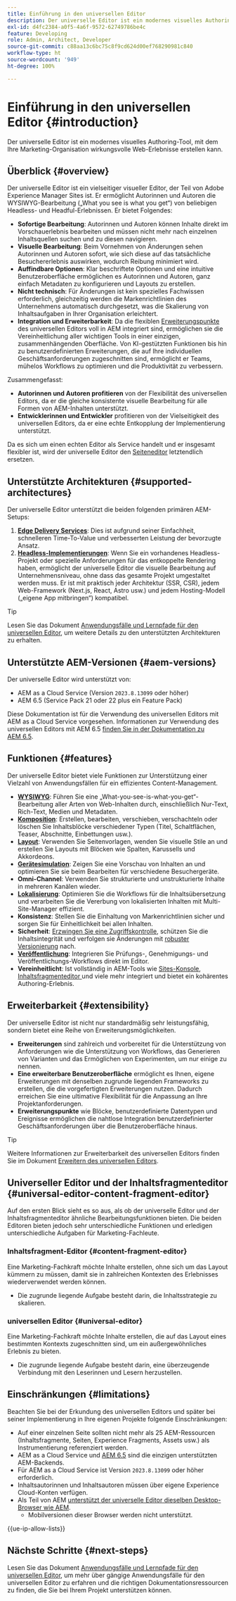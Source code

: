 ```yaml
---
title: Einführung in den universellen Editor
description: Der universelle Editor ist ein modernes visuelles Authoring-Tool, mit dem Ihre Marketing-Organisation wirkungsvolle Web-Erlebnisse erstellen kann.
exl-id: d4fc2384-a0f5-4a6f-9572-62749786be4c
feature: Developing
role: Admin, Architect, Developer
source-git-commit: c88aa13c6bc75c8f9cd624d00ef768290981c840
workflow-type: ht
source-wordcount: '949'
ht-degree: 100%

---
```



# Einführung in den universellen Editor {#introduction}

Der universelle Editor ist ein modernes visuelles Authoring-Tool, mit dem Ihre Marketing-Organisation wirkungsvolle Web-Erlebnisse erstellen kann.

## Überblick {#overview}

Der universelle Editor ist ein vielseitiger visueller Editor, der Teil von Adobe Experience Manager Sites ist. Er ermöglicht Autorinnen und Autoren die WYSIWYG-Bearbeitung („What you see is what you get“) von beliebigen Headless- und Headful-Erlebnissen. Er bietet Folgendes:

* **Sofortige Bearbeitung**: Autorinnen und Autoren können Inhalte direkt im Vorschauerlebnis bearbeiten und müssen nicht mehr nach einzelnen Inhaltsquellen suchen und zu diesen navigieren.
* **Visuelle Bearbeitung**: Beim Vornehmen von Änderungen sehen Autorinnen und Autoren sofort, wie sich diese auf das tatsächliche Besuchererlebnis auswirken, wodurch Reibung minimiert wird.
* **Auffindbare Optionen**: Klar beschriftete Optionen und eine intuitive Benutzeroberfläche ermöglichen es Autorinnen und Autoren, ganz einfach Metadaten zu konfigurieren und Layouts zu erstellen.
* **Nicht technisch**: Für Änderungen ist kein spezielles Fachwissen erforderlich, gleichzeitig werden die Markenrichtlinien des Unternehmens automatisch durchgesetzt, was die Skalierung von Inhaltsaufgaben in Ihrer Organisation erleichtert.
* **Integration und Erweiterbarkeit**: Da die flexiblen [Erweiterungspunkte](#extensibility) des universellen Editors voll in AEM integriert sind, ermöglichen sie die Vereinheitlichung aller wichtigen Tools in einer einzigen, zusammenhängenden Oberfläche. Von KI-gestützten Funktionen bis hin zu benutzerdefinierten Erweiterungen, die auf Ihre individuellen Geschäftsanforderungen zugeschnitten sind, ermöglicht er Teams, mühelos Workflows zu optimieren und die Produktivität zu verbessern.

Zusammengefasst:

* **Autorinnen und Autoren profitieren** von der Flexibilität des universellen Editors, da er die gleiche konsistente visuelle Bearbeitung für alle Formen von AEM-Inhalten unterstützt.
* **Entwicklerinnen und Entwickler** profitieren von der Vielseitigkeit des universellen Editors, da er eine echte Entkopplung der Implementierung unterstützt.

Da es sich um einen echten Editor als Service handelt und er insgesamt flexibler ist, wird der universelle Editor den [Seiteneditor](/help/sites-cloud/authoring/page-editor/introduction.md) letztendlich ersetzen.

## Unterstützte Architekturen {#supported-architectures}

Der universelle Editor unterstützt die beiden folgenden primären AEM-Setups:

1. **[Edge Delivery Services](/help/edge/overview.md)**: Dies ist aufgrund seiner Einfachheit, schnelleren Time-To-Value und verbesserten Leistung der bevorzugte Ansatz.
1. **[Headless-Implementierungen](/help/headless/introduction.md)**: Wenn Sie ein vorhandenes Headless-Projekt oder spezielle Anforderungen für das entkoppelte Rendering haben, ermöglicht der universelle Editor die visuelle Bearbeitung auf Unternehmensniveau, ohne dass das gesamte Projekt umgestaltet werden muss. Er ist mit praktisch jeder Architektur (SSR, CSR), jedem Web-Framework (Next.js, React, Astro usw.) und jedem Hosting-Modell („eigene App mitbringen“) kompatibel.

>[!TIP]
>
>Lesen Sie das Dokument [Anwendungsfälle und Lernpfade für den universellen Editor](/help/implementing/universal-editor/use-cases.md), um weitere Details zu den unterstützten Architekturen zu erhalten.

## Unterstützte AEM-Versionen {#aem-versions}

Der universelle Editor wird unterstützt von:

* AEM as a Cloud Service (Version `2023.8.13099` oder höher)
* AEM 6.5 (Service Pack 21 oder 22 plus ein Feature Pack)

Diese Dokumentation ist für die Verwendung des universellen Editors mit AEM as a Cloud Service vorgesehen. Informationen zur Verwendung des universellen Editors mit AEM 6.5 [finden Sie in der Dokumentation zu AEM 6.5](https://experienceleague.adobe.com/de/docs/experience-manager-65/content/implementing/developing/headless/universal-editor/introduction).

## Funktionen {#features}

Der universelle Editor bietet viele Funktionen zur Unterstützung einer Vielzahl von Anwendungsfällen für ein effizientes Content-Management.

* **[WYSIWYG](/help/sites-cloud/authoring/universal-editor/authoring.md)**: Führen Sie eine „What-you-see-is-what-you-get“-Bearbeitung aller Arten von Web-Inhalten durch, einschließlich Nur-Text, Rich-Text, Medien und Metadaten.
* **[Komposition](/help/sites-cloud/authoring/universal-editor/authoring.md#editing-content)**: Erstellen, bearbeiten, verschieben, verschachteln oder löschen Sie Inhaltsblöcke verschiedener Typen (Titel, Schaltflächen, Teaser, Abschnitte, Einbettungen usw.).
* **[Layout](/help/sites-cloud/authoring/universal-editor/templates.md)**: Verwenden Sie Seitenvorlagen, wenden Sie visuelle Stile an und erstellen Sie Layouts mit Blöcken wie Spalten, Karussells und Akkordeons.
* **[Gerätesimulation](/help/sites-cloud/authoring/universal-editor/navigation.md#emulator)**: Zeigen Sie eine Vorschau von Inhalten an und optimieren Sie sie beim Bearbeiten für verschiedene Besuchergeräte.
* **Omni-Channel**: Verwenden Sie strukturierte und unstrukturierte Inhalte in mehreren Kanälen wieder.
* **[Lokalisierung](/help/sites-cloud/authoring/universal-editor/inheritance.md)**: Optimieren Sie die Workflows für die Inhaltsübersetzung und verarbeiten Sie die Vererbung von lokalisierten Inhalten mit Multi-Site-Manager effizient.
* **Konsistenz**: Stellen Sie die Einhaltung von Markenrichtlinien sicher und sorgen Sie für Einheitlichkeit bei allen Inhalten.
* **Sicherheit**: [Erzwingen Sie eine Zugriffskontrolle](/help/implementing/universal-editor/authentication.md), schützen Sie die Inhaltsintegrität und verfolgen sie Änderungen mit [robuster Versionierung](/help/sites-cloud/authoring/sites-console/page-versions.md) nach.
* **[Veröffentlichung](/help/sites-cloud/authoring/universal-editor/publishing.md)**: Integrieren Sie Prüfungs-, Genehmigungs- und Veröffentlichungs-Workflows direkt im Editor.
* **Vereinheitlicht**: Ist vollständig in AEM-Tools wie [Sites-Konsole](/help/sites-cloud/authoring/sites-console/introduction.md), [Inhaltsfragmenteditor ](/help/sites-cloud/administering/content-fragments/overview.md) und viele mehr integriert und bietet ein kohärentes Authoring-Erlebnis.

## Erweiterbarkeit {#extensibility}

Der universelle Editor ist nicht nur standardmäßig sehr leistungsfähig, sondern bietet eine Reihe von Erweiterungsmöglichkeiten.

* **Erweiterungen** sind zahlreich und vorbereitet für die Unterstützung von Anforderungen wie die Unterstützung von Workflows, das Generieren von Varianten und das Ermöglichen von Experimenten, um nur einige zu nennen.
* **Eine erweiterbare Benutzeroberfläche** ermöglicht es Ihnen, eigene Erweiterungen mit denselben zugrunde liegenden Frameworks zu erstellen, die die vorgefertigten Erweiterungen nutzen. Dadurch erreichen Sie eine ultimative Flexibilität für die Anpassung an Ihre Projektanforderungen.
* **Erweiterungspunkte** wie Blöcke, benutzerdefinierte Datentypen und Ereignisse ermöglichen die nahtlose Integration benutzerdefinierter Geschäftsanforderungen über die Benutzeroberfläche hinaus.

>[!TIP]
>
>Weitere Informationen zur Erweiterbarkeit des universellen Editors finden Sie im Dokument [Erweitern des universellen Editors](/help/implementing/universal-editor/extending.md).

## Universeller Editor und der Inhaltsfragmenteditor {#universal-editor-content-fragment-editor}

Auf den ersten Blick sieht es so aus, als ob der universelle Editor und der Inhaltsfragmenteditor ähnliche Bearbeitungsfunktionen bieten. Die beiden Editoren bieten jedoch sehr unterschiedliche Funktionen und erledigen unterschiedliche Aufgaben für Marketing-Fachleute.

### Inhaltsfragment-Editor {#content-fragment-editor}

Eine Marketing-Fachkraft möchte Inhalte erstellen, ohne sich um das Layout kümmern zu müssen, damit sie in zahlreichen Kontexten des Erlebnisses wiederverwendet werden können.

* Die zugrunde liegende Aufgabe besteht darin, die Inhaltsstrategie zu skalieren.

### universellen Editor {#universal-editor}

Eine Marketing-Fachkraft möchte Inhalte erstellen, die auf das Layout eines bestimmten Kontexts zugeschnitten sind, um ein außergewöhnliches Erlebnis zu bieten.

* Die zugrunde liegende Aufgabe besteht darin, eine überzeugende Verbindung mit den Leserinnen und Lesern herzustellen.

## Einschränkungen {#limitations}

Beachten Sie bei der Erkundung des universellen Editors und später bei seiner Implementierung in Ihre eigenen Projekte folgende Einschränkungen:

* Auf einer einzelnen Seite sollten nicht mehr als 25 AEM-Ressourcen (Inhaltsfragmente, Seiten, Experience Fragments, Assets usw.) als Instrumentierung referenziert werden.
* AEM as a Cloud Service und [AEM 6.5](https://experienceleague.adobe.com/de/docs/experience-manager-65/content/implementing/developing/headless/universal-editor/introduction) sind die einzigen unterstützten AEM-Backends.
* Für AEM as a Cloud Service ist Version `2023.8.13099` oder höher erforderlich.
* Inhaltsautorinnen und Inhaltsautoren müssen über eigene Experience Cloud-Konten verfügen.
* Als Teil von AEM [unterstützt der universelle Editor dieselben Desktop-Browser wie AEM](/help/overview/supported-platforms.md).
   * Mobilversionen dieser Browser werden nicht unterstützt.

{{ue-ip-allow-lists}}

## Nächste Schritte {#next-steps}

Lesen Sie das Dokument [Anwendungsfälle und Lernpfade für den universellen Editor](/help/implementing/universal-editor/use-cases.md), um mehr über gängige Anwendungsfälle für den universellen Editor zu erfahren und die richtigen Dokumentationsressourcen zu finden, die Sie bei Ihrem Projekt unterstützen können.
